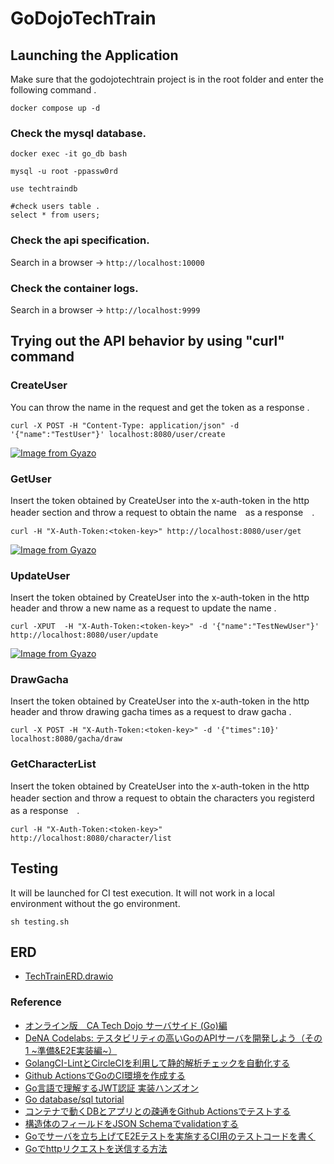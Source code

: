 # GoDojoTechTrain

## Launching the Application
Make sure that the godojotechtrain project is in the root folder and enter the following command .
```
docker compose up -d
```
### Check the mysql database.
```
docker exec -it go_db bash

mysql -u root -ppassw0rd

use techtraindb

#check users table .
select * from users;
```

### Check the api specification.
Search in a browser → `http://localhost:10000`

### Check the container logs.
Search in a browser → `http://localhost:9999`

## Trying out the API behavior by using "curl" command 

### CreateUser
You can throw the name in the request and get the token as a response .
```
curl -X POST -H "Content-Type: application/json" -d '{"name":"TestUser"}' localhost:8080/user/create
```
[![Image from Gyazo](https://i.gyazo.com/8dd2ceacfb56fdce9c861bf0a79847c8.png)](https://gyazo.com/8dd2ceacfb56fdce9c861bf0a79847c8)

### GetUser
Insert the token obtained by CreateUser into the x-auth-token in the http header section and throw a request to obtain the name　as a response　.
```
curl -H "X-Auth-Token:<token-key>" http://localhost:8080/user/get
```
[![Image from Gyazo](https://i.gyazo.com/83c265f9c1c243773058a3161e5a4c3f.png)](https://gyazo.com/83c265f9c1c243773058a3161e5a4c3f)
### UpdateUser
Insert the token obtained by CreateUser into the x-auth-token in the http header and throw a new name as a request to update the name .

```
curl -XPUT  -H "X-Auth-Token:<token-key>" -d '{"name":"TestNewUser"}' http://localhost:8080/user/update 
```

[![Image from Gyazo](https://i.gyazo.com/7b337faf2602fc828cbac398ff666fdf.png)](https://gyazo.com/7b337faf2602fc828cbac398ff666fdf)

### DrawGacha

Insert the token obtained by CreateUser into the x-auth-token in the http header and throw drawing gacha times as a request to draw gacha .
```
curl -X POST -H "X-Auth-Token:<token-key>" -d '{"times":10}' localhost:8080/gacha/draw
```

### GetCharacterList
Insert the token obtained by CreateUser into the x-auth-token in the http header section and throw a request to obtain the characters you registerd　as a response　.
```
curl -H "X-Auth-Token:<token-key>" http://localhost:8080/character/list
```

## Testing

It will be launched for CI test execution. It will not work in a local environment without the go environment.

```
sh testing.sh 
```


## ERD
- [TechTrainERD.drawio](https://drive.google.com/file/d/1eJ9z5BW58hKN4MKJkjldIqqWgjXTSEEe/view?usp=sharing)

### Reference
- [オンライン版　CA Tech Dojo サーバサイド (Go)編](https://techbowl.co.jp/techtrain/missions/12)
- [DeNA Codelabs: テスタビリティの高いGoのAPIサーバを開発しよう（その1 ~準備&E2E実装編~）](https://dena.github.io/codelabs/testable-architecture-with-go-part1/#0)
- [GolangCI-LintとCircleCIを利用して静的解析チェックを自動化する](https://blog.mmmcorp.co.jp/blog/2021/01/10/golangci-lint-circleci/)
- [Github ActionsでGoのCI環境を作成する](https://blog.mmmcorp.co.jp/blog/2021/01/10/golangci-lint-circleci/)
- [Go言語で理解するJWT認証 実装ハンズオン](https://qiita.com/po3rin/items/740445d21487dfcb5d9f)
- [Go database/sql tutorial](http://go-database-sql.org/index.html)
- [コンテナで動くDBとアプリとの疎通をGithub Actionsでテストする](https://times.hrbrain.co.jp/entry/test-using-container-on-github-actions)
- [構造体のフィールドをJSON Schemaでvalidationする](https://qiita.com/nownabe/items/e62bbedd2e1687d1ff70)
- [Goでサーバを立ち上げてE2Eテストを実施するCI用のテストコードを書く](https://budougumi0617.github.io/2020/03/27/http-test-in-go/)
- [Goでhttpリクエストを送信する方法](https://qiita.com/taizo/items/c397dbfed7215969b0a5)
